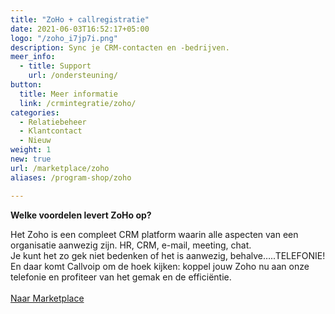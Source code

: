 ```yaml
---
title: "ZoHo + callregistratie"
date: 2021-06-03T16:52:17+05:00
logo: "/zoho_i7jp7i.png"
description: Sync je CRM-contacten en -bedrijven.
meer_info:
  - title: Support
    url: /ondersteuning/
button:
  title: Meer informatie
  link: /crmintegratie/zoho/
categories:
  - Relatiebeheer
  - Klantcontact
  - Nieuw
weight: 1
new: true
url: /marketplace/zoho
aliases: /program-shop/zoho

---
```


**Welke voordelen levert ZoHo op?**

Het Zoho is een compleet CRM platform waarin alle aspecten van een organisatie aanwezig zijn. HR, CRM, e-mail, meeting, chat.<br>Je kunt het zo gek niet bedenken of het is aanwezig, behalve…..TELEFONIE!<br>En daar komt Callvoip om de hoek kijken: koppel jouw Zoho nu aan onze telefonie en profiteer van het gemak en de efficiëntie.
<br><br><a href="/marketplace" class="button">Naar Marketplace</a>
